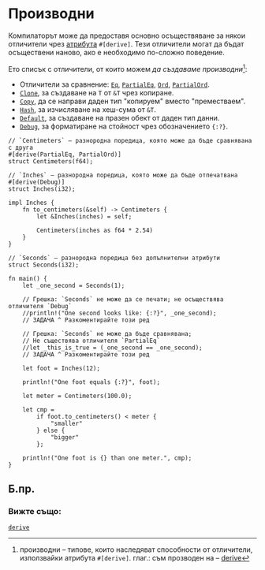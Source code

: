 # Производни

Компилаторът може да предоставя основно осъществяване за някои отличители чрез
[атрибута][attribute] `#[derive]`. Тези отличители могат да бъдат осъществени
наново, ако е необходимо по-сложно поведение.

Ето списък с отличители, от които можем _да създаваме производни_[^derive]:
* Отличители за сравнение:
  [`Eq`][eq], [`PartialEq`][partial-eq], [`Ord`][ord], [`PartialOrd`][partial-ord].
* [`Clone`][clone], за създаване на `T` от `&T` чрез копиране.
* [`Copy`][copy], да се направи даден тип "копируем" вместо "преместваем".
* [`Hash`][hash], за изчисляване на хеш-сума от `&T`.
* [`Default`][default], за създаване на празен обект от даден тип данни.
* [`Debug`][debug], за форматиране на стойност чрез обозначението `{:?}`.
 
```rust,editable
// `Centimeters` – разнородна поредица, която може да бъде сравнявана с друга
#[derive(PartialEq, PartialOrd)]
struct Centimeters(f64);

// `Inches` – разнородна поредица, която може да бъде отпечатвана
#[derive(Debug)]
struct Inches(i32);

impl Inches {
    fn to_centimeters(&self) -> Centimeters {
        let &Inches(inches) = self;

        Centimeters(inches as f64 * 2.54)
    }
}

// `Seconds` – разнородна поредица без допълнителни атрибути
struct Seconds(i32);

fn main() {
    let _one_second = Seconds(1);

    // Грешка: `Seconds` не може да се печати; не осъществява отличителя `Debug`
    //println!("One second looks like: {:?}", _one_second);
    // ЗАДАЧА ^ Разкоментирайте този ред

    // Грешка: `Seconds` не може да бъде сравнявана;
    // Не съществява отличителя `PartialEq`
    //let _this_is_true = (_one_second == _one_second);
    // ЗАДАЧА ^ Разкоментирайте този ред

    let foot = Inches(12);

    println!("One foot equals {:?}", foot);

    let meter = Centimeters(100.0);

    let cmp =
        if foot.to_centimeters() < meter {
            "smaller"
        } else {
            "bigger"
        };

    println!("One foot is {} than one meter.", cmp);
}

```

## Б.пр.

[^derive]: производни – типове, които наследяват способности от отличители, използвайки атрибута `#[derive]`. глаг.: съм прозводен на – [derive][derive]

### Вижте също:
[`derive`][derive]

[attribute]: ../attribute.md
[eq]: https://doc.rust-lang.org/std/cmp/trait.Eq.html
[partial-eq]: https://doc.rust-lang.org/std/cmp/trait.PartialEq.html
[ord]: https://doc.rust-lang.org/std/cmp/trait.Ord.html
[partial-ord]: https://doc.rust-lang.org/std/cmp/trait.PartialOrd.html
[clone]: https://doc.rust-lang.org/std/clone/trait.Clone.html
[copy]: https://doc.rust-lang.org/core/marker/trait.Copy.html
[hash]: https://doc.rust-lang.org/std/hash/trait.Hash.html
[default]: https://doc.rust-lang.org/std/default/trait.Default.html
[debug]: https://doc.rust-lang.org/std/fmt/trait.Debug.html
[derive]: https://doc.rust-lang.org/reference/attributes.html#derive
